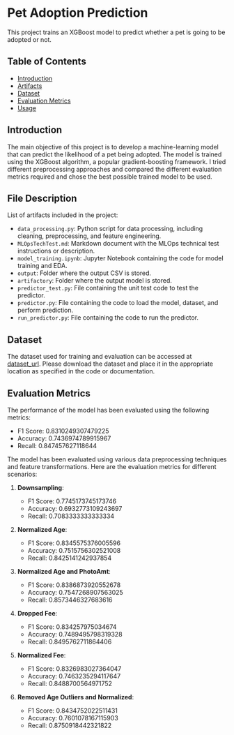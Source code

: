 # Pet Adoption Prediction

This project trains an XGBoost model to predict whether a pet is going to be adopted or not.

## Table of Contents

- [Introduction](#introduction)
- [Artifacts](#artifacts)
- [Dataset](#dataset)
- [Evaluation Metrics](#evaluation-metrics)
- [Usage](#usage)

## Introduction

The main objective of this project is to develop a machine-learning model that can predict the likelihood of a pet being adopted. The model is trained using the XGBoost algorithm, a popular gradient-boosting framework.
I tried different preprocessing approaches and compared the different evaluation metrics required and chose the best possible trained model to be used.


## File Description

List of artifacts included in the project:

- `data_processing.py`: Python script for data processing, including cleaning, preprocessing, and feature engineering.
- `MLOpsTechTest.md`: Markdown document with the MLOps technical test instructions or description.
- `model_training.ipynb`: Jupyter Notebook containing the code for model training and EDA.
- `output`: Folder where the output CSV is stored.
- `artifactory`: Folder where the output model is stored.
- `predictor_test.py`: File containing the unit test code to test the predictor.
- `predictor.py`: File containing the code to load the model, dataset, and perform prediction.
- `run_predictor.py`: File containing the code to run the predictor.

## Dataset

The dataset used for training and evaluation can be accessed at [dataset_url](gs://cloud-samples-data/ai-platform-unified/datasets/tabular/petfinder-tabular-classification.csv). Please download the dataset and place it in the appropriate location as specified in the code or documentation.

## Evaluation Metrics

The performance of the model has been evaluated using the following metrics:

- F1 Score: 0.8310249307479225
- Accuracy: 0.7436974789915967
- Recall: 0.847457627118644

The model has been evaluated using various data preprocessing techniques and feature transformations. Here are the evaluation metrics for different scenarios:

1. **Downsampling**:
   - F1 Score: 0.7745173745173746
   - Accuracy: 0.6932773109243697
   - Recall: 0.7083333333333334

2. **Normalized Age**:
   - F1 Score: 0.8345575376005596
   - Accuracy: 0.7515756302521008
   - Recall: 0.8425141242937854

3. **Normalized Age and PhotoAmt**:
   - F1 Score: 0.8386873920552678
   - Accuracy: 0.7547268907563025
   - Recall: 0.8573446327683616

4. **Dropped Fee**:
   - F1 Score: 0.834257975034674
   - Accuracy: 0.7489495798319328
   - Recall: 0.8495762711864406

5. **Normalized Fee**:
   - F1 Score: 0.8326983027364047
   - Accuracy: 0.7463235294117647
   - Recall: 0.8488700564971752

6. **Removed Age Outliers and Normalized**:
   - F1 Score: 0.8434752022511431
   - Accuracy: 0.7601078167115903
   - Recall: 0.8750918442321822
